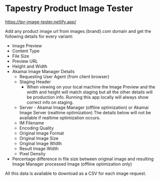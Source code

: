 # Tapestry Product Image Tester

https://tpr-image-tester.netlify.app/

Add any product image url from images.{brand}.com domain and get the following details for every variant:
- Image Preview
- Content Type
- File Size
- Preview URL
- Height and Width
- Akamai Image Manager Details
  - Requesting User Agent (from client browser)
  - Staging Header
    - When viewing on your local machine the Image Preview and the width and height will match staging but  all the other details will be production info. Running this app locally will always show correct info on staging.
  - Server - Akamai Image Manager (offline optimization) or Akamai Image Server (realtime optimization) The details below will not be available if realtime optimization occurs.
  - IM Filename
  - Encoding Quality
  - Original Image Format
  - Original Image Size
  - Original Image WIdth
  - Result Image Width
  - Pixel Density
- Percentage difference in file size between original image and resulting Image Manager processed Image (offline optimization only)

All this data is available to download as a CSV for each image request.